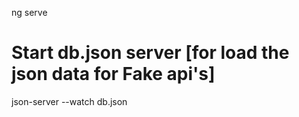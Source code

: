 ng serve


# Start db.json server [for load the json data for Fake api's]
json-server --watch db.json